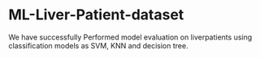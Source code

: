 # ML-Liver-Patient-dataset
We have successfully Performed model evaluation on liverpatients using classification models as SVM, KNN and decision tree.
